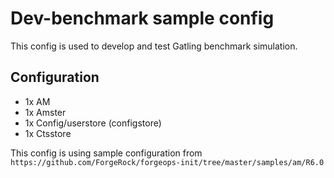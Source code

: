 # Dev-benchmark sample config
This config is used to develop and test Gatling benchmark simulation.

## Configuration
- 1x AM
- 1x Amster
- 1x Config/userstore (configstore)
- 1x Ctsstore

This config is using sample configuration from  
`https://github.com/ForgeRock/forgeops-init/tree/master/samples/am/R6.0`
